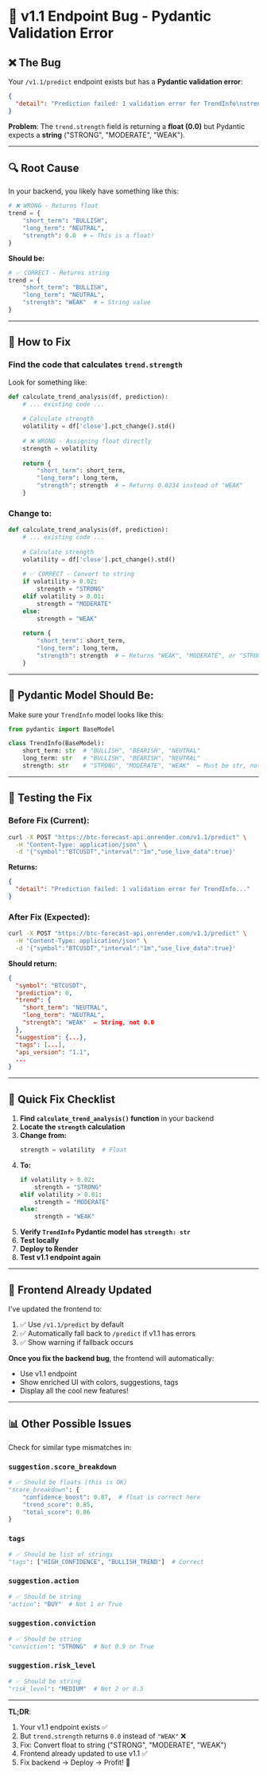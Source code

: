 # 🐛 v1.1 Endpoint Bug - Pydantic Validation Error

## ❌ The Bug

Your `/v1.1/predict` endpoint exists but has a **Pydantic validation error**:

```json
{
  "detail": "Prediction failed: 1 validation error for TrendInfo\nstrength\n  Input should be a valid string [type=string_type, input_value=0.0, input_type=float]"
}
```

**Problem**: The `trend.strength` field is returning a **float (0.0)** but Pydantic expects a **string** ("STRONG", "MODERATE", "WEAK").

---

## 🔍 Root Cause

In your backend, you likely have something like this:

```python
# ❌ WRONG - Returns float
trend = {
    "short_term": "BULLISH",
    "long_term": "NEUTRAL",
    "strength": 0.0  # ← This is a float!
}
```

**Should be:**

```python
# ✅ CORRECT - Returns string
trend = {
    "short_term": "BULLISH",
    "long_term": "NEUTRAL", 
    "strength": "WEAK"  # ← String value
}
```

---

## 🔧 How to Fix

### Find the code that calculates `trend.strength`

Look for something like:

```python
def calculate_trend_analysis(df, prediction):
    # ... existing code ...
    
    # Calculate strength
    volatility = df['close'].pct_change().std()
    
    # ❌ WRONG - Assigning float directly
    strength = volatility
    
    return {
        "short_term": short_term,
        "long_term": long_term,
        "strength": strength  # ← Returns 0.0234 instead of "WEAK"
    }
```

### Change to:

```python
def calculate_trend_analysis(df, prediction):
    # ... existing code ...
    
    # Calculate strength
    volatility = df['close'].pct_change().std()
    
    # ✅ CORRECT - Convert to string
    if volatility > 0.02:
        strength = "STRONG"
    elif volatility > 0.01:
        strength = "MODERATE"
    else:
        strength = "WEAK"
    
    return {
        "short_term": short_term,
        "long_term": long_term,
        "strength": strength  # ← Returns "WEAK", "MODERATE", or "STRONG"
    }
```

---

## 📝 Pydantic Model Should Be:

Make sure your `TrendInfo` model looks like this:

```python
from pydantic import BaseModel

class TrendInfo(BaseModel):
    short_term: str  # "BULLISH", "BEARISH", "NEUTRAL"
    long_term: str   # "BULLISH", "BEARISH", "NEUTRAL"
    strength: str    # "STRONG", "MODERATE", "WEAK"  ← Must be str, not float!
```

---

## 🧪 Testing the Fix

### Before Fix (Current):
```bash
curl -X POST "https://btc-forecast-api.onrender.com/v1.1/predict" \
  -H "Content-Type: application/json" \
  -d '{"symbol":"BTCUSDT","interval":"1m","use_live_data":true}'
```

**Returns:**
```json
{
  "detail": "Prediction failed: 1 validation error for TrendInfo..."
}
```

### After Fix (Expected):
```bash
curl -X POST "https://btc-forecast-api.onrender.com/v1.1/predict" \
  -H "Content-Type: application/json" \
  -d '{"symbol":"BTCUSDT","interval":"1m","use_live_data":true}'
```

**Should return:**
```json
{
  "symbol": "BTCUSDT",
  "prediction": 0,
  "trend": {
    "short_term": "NEUTRAL",
    "long_term": "NEUTRAL",
    "strength": "WEAK"  ← String, not 0.0
  },
  "suggestion": {...},
  "tags": [...],
  "api_version": "1.1",
  ...
}
```

---

## 🎯 Quick Fix Checklist

1. **Find `calculate_trend_analysis()` function** in your backend
2. **Locate the `strength` calculation**
3. **Change from:**
   ```python
   strength = volatility  # Float
   ```
4. **To:**
   ```python
   if volatility > 0.02:
       strength = "STRONG"
   elif volatility > 0.01:
       strength = "MODERATE"
   else:
       strength = "WEAK"
   ```
5. **Verify `TrendInfo` Pydantic model has `strength: str`**
6. **Test locally**
7. **Deploy to Render**
8. **Test v1.1 endpoint again**

---

## 🚀 Frontend Already Updated

I've updated the frontend to:
1. ✅ Use `/v1.1/predict` by default
2. ✅ Automatically fall back to `/predict` if v1.1 has errors
3. ✅ Show warning if fallback occurs

**Once you fix the backend bug**, the frontend will automatically:
- Use v1.1 endpoint
- Show enriched UI with colors, suggestions, tags
- Display all the cool new features!

---

## 📊 Other Possible Issues

Check for similar type mismatches in:

### `suggestion.score_breakdown`
```python
# ✅ Should be floats (this is OK)
"score_breakdown": {
    "confidence_boost": 0.87,  # float is correct here
    "trend_score": 0.85,
    "total_score": 0.86
}
```

### `tags`
```python
# ✅ Should be list of strings
"tags": ["HIGH_CONFIDENCE", "BULLISH_TREND"]  # Correct
```

### `suggestion.action`
```python
# ✅ Should be string
"action": "BUY"  # Not 1 or True
```

### `suggestion.conviction`
```python
# ✅ Should be string  
"conviction": "STRONG"  # Not 0.9 or True
```

### `suggestion.risk_level`
```python
# ✅ Should be string
"risk_level": "MEDIUM"  # Not 2 or 0.5
```

---

**TL;DR**: 
1. Your v1.1 endpoint exists ✅
2. But `trend.strength` returns `0.0` instead of `"WEAK"` ❌
3. Fix: Convert float to string ("STRONG", "MODERATE", "WEAK")
4. Frontend already updated to use v1.1 ✅
5. Fix backend → Deploy → Profit! 🎉
